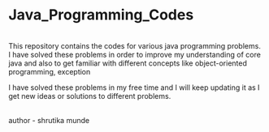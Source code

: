 # Java_Programming_Codes
<br>
This repository contains the codes for various java programming problems.
I have solved these problems in order to improve my understanding of core java and also to get familiar with different concepts like object-oriented programming, exception

I have solved these problems in my free time and I will keep updating it as I get new ideas or solutions to different problems.<br><br>

author - shrutika munde